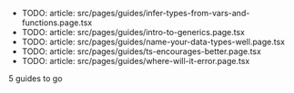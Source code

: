- TODO: article: src/pages/guides/infer-types-from-vars-and-functions.page.tsx
- TODO: article: src/pages/guides/intro-to-generics.page.tsx
- TODO: article: src/pages/guides/name-your-data-types-well.page.tsx
- TODO: article: src/pages/guides/ts-encourages-better.page.tsx
- TODO: article: src/pages/guides/where-will-it-error.page.tsx

5 guides to go
